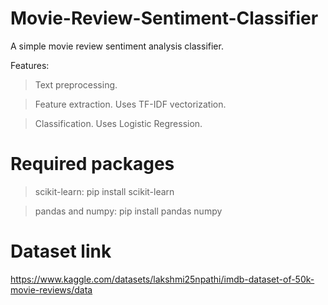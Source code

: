 # Movie-Review-Sentiment-Classifier
A simple movie review sentiment analysis classifier.

Features:
> Text preprocessing.

> Feature extraction. Uses TF-IDF vectorization.

> Classification. Uses Logistic Regression.

# Required packages

> scikit-learn: pip install scikit-learn

> pandas and numpy: pip install pandas numpy

# Dataset link

https://www.kaggle.com/datasets/lakshmi25npathi/imdb-dataset-of-50k-movie-reviews/data

